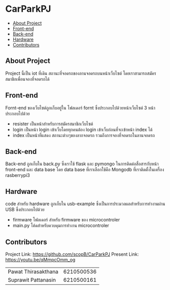 # CarParkPJ

- [About Project](#About-Project)
- [Front-end](#Front-end)
- [Back-end](#Back-end)
- [Hardware](#Hardware)
- [Contributors](#Contributors)

## About Project
Project นี้เป็น iot ที่เดิน สถานะที่จอดรถของลานจอดรถบนหน้าเว็บไซต์ โดยเราสามารถสมัครสมาชิกเพื่อนจองที่จอดรถได้

## Front-end 
Fornt-end ของเว็บไซต์ถูกเก็บอยู่ใน โฟลเดอร์ fornt ซึ่งประกอบไปด้วยหน้าเว็บไซต์ 3 หน้าประกอบไปด้วย 
- resister เป็นหน้าสำหรับการสมัครสมาชิกเว็บไซต์
- login เป็นหน้า login เข้าเว็บโดยทุกคนต้อง login เข้าเว็บก่อนที่จะเข้าหน้า index ได้
- index เป็นหน้าที่แสดง สถานะต่างๆของลากจอดรถ รวมถึงการจองที่จอดรถในลานจอดรถ

## Back-end
Back-end ถูกเก็บใน back.py ซึ่งเราใช้ flask และ pymongo ในการติดต่อสื่อสารกับหน้า front-end และ data base โดย data base ที่เราเลือกใช้คือ Mongodb ที่เราติดตั้งในเครื่อง rasberrypi3
                                  
## Hardware                                 
code สำหรับ hardware ถูกเก็บใน usb-example ซึ่งเป็นการประมวลผลสำหรับการทำงานผ่าน USB ซึ่งประกอบไปด้วย
- firmware โฟลเดอร์ สำหรับ firmware ของ microcontroler
- main.py โค้ดสำหรับควบคุมการทำงาน microcontroler
                                  
## Contributors

Project Link: <https://github.com/scopB/CarParkPJ>
Present Link: <https://youtu.be/qMmpcOmm_og>

|                       |            |
| ----------------------| ---------- |
|Pawat Thirasakthana    | 6210500536 |
|Suprawit Pattanasin    | 6210500161 |

